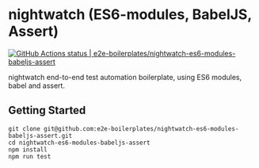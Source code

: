 # nightwatch (ES6-modules, BabelJS, Assert)
[![GitHub Actions status | e2e-boilerplates/nightwatch-es6-modules-babeljs-assert](https://github.com/e2e-boilerplates/nightwatch-es6-modules-babeljs-assert/workflows/nightwatch-es6-modules-babeljs-assert/badge.svg)](https://github.com/e2e-boilerplates/nightwatch-es6-modules-babeljs-assert/actions?workflow=nightwatch-es6-modules-babeljs-assert)

nightwatch end-to-end test automation boilerplate, using ES6 modules, babel and assert.

## Getting Started

    git clone git@github.com:e2e-boilerplates/nightwatch-es6-modules-babeljs-assert.git
    cd nightwatch-es6-modules-babeljs-assert
    npm install
    npm run test

